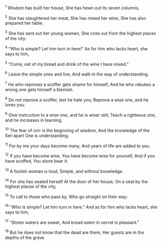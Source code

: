 <sup>1</sup> Wisdom has built her house, She has hewn out its seven columns,

<sup>2</sup> She has slaughtered her meat, She has mixed her wine, She has also prepared her table.

<sup>3</sup> She has sent out her young women, She cries out from the highest places of the city:

<sup>4</sup> “Who is simple? Let him turn in here!” As for him who lacks heart, she says to him,

<sup>5</sup> “Come, eat of my bread and drink of the wine I have mixed.”

<sup>6</sup> Leave the simple ones and live, And walk in the way of understanding.

<sup>7</sup> He who reproves a scoffer gets shame for himself, And he who rebukes a wrong one gets himself a blemish.

<sup>8</sup> Do not reprove a scoffer, lest he hate you; Reprove a wise one, and he loves you.

<sup>9</sup> Give instruction to a wise one, and he is wiser still; Teach a righteous one, and he increases in learning.

<sup>10</sup> The fear of יהוה is the beginning of wisdom, And the knowledge of the Set-apart One is understanding.

<sup>11</sup> For by me your days become many, And years of life are added to you.

<sup>12</sup> If you have become wise, You have become wise for yourself, And if you have scoffed, You alone bear it.

<sup>13</sup> A foolish woman is loud, Simple, and without knowledge.

<sup>14</sup> For she has seated herself At the door of her house, On a seat by the highest places of the city,

<sup>15</sup> To call to those who pass by, Who go straight on their way:

<sup>16</sup> “Who is simple? Let him turn in here.” And as for him who lacks heart, she says to him,

<sup>17</sup> “Stolen waters are sweet, And bread eaten in secret is pleasant.”

<sup>18</sup> But he does not know that the dead are there, Her guests are in the depths of the grave.

